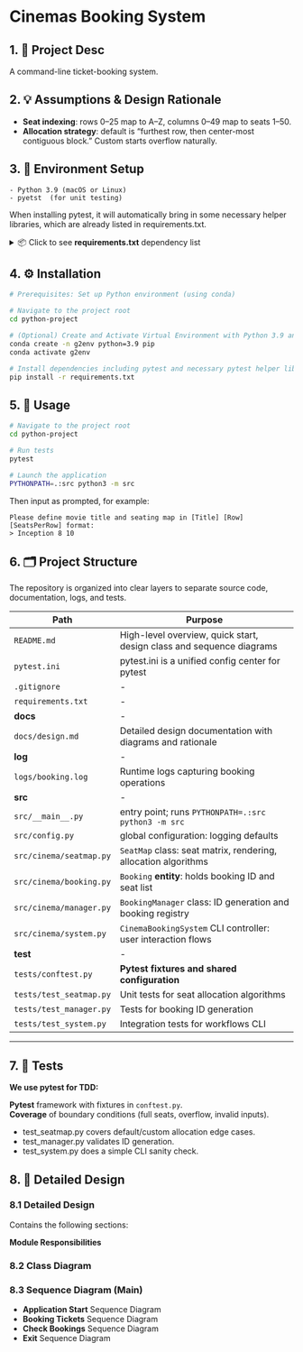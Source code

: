 
# Cinemas Booking System

## 1. 📌 Project Desc

A command-line ticket-booking system. 

## 2. 💡 Assumptions & Design Rationale

- **Seat indexing**: rows 0–25 map to A–Z, columns 0–49 map to seats 1–50.  
- **Allocation strategy**: default is “furthest row, then center-most contiguous block.” Custom starts overflow naturally.  
  
## 3. 🔧 Environment Setup

```
- Python 3.9 (macOS or Linux)  
- pyetst  (for unit testing)
```

When installing pytest, it will automatically bring in some necessary helper libraries, which are already listed in requirements.txt.

<details>
<summary>📦 Click to see <strong>requirements.txt</strong> dependency list</summary>

```
exceptiongroup==1.3.0  
iniconfig==2.1.0  
packaging==25.0  
pluggy==1.6.0  
Pygments==2.19.2  
pytest==8.4.1  
tomli==2.2.1  
typing_extensions==4.14.0  
```

</details>

## 4. ⚙️ Installation

```bash
# Prerequisites: Set up Python environment (using conda)

# Navigate to the project root
cd python-project

# (Optional) Create and Activate Virtual Environment with Python 3.9 and pip & Install Dependencies
conda create -n g2env python=3.9 pip
conda activate g2env

# Install dependencies including pytest and necessary pytest helper libraries
pip install -r requirements.txt
```

## 5. 🚀 Usage

```bash
# Navigate to the project root
cd python-project
```

```bash
# Run tests
pytest

# Launch the application
PYTHONPATH=.:src python3 -m src
```

Then input as prompted, for example:

```
Please define movie title and seating map in [Title] [Row] [SeatsPerRow] format:
> Inception 8 10
```


## 6. 🗂 Project Structure

The repository is organized into clear layers to separate source code, documentation, logs, and tests.

| Path | Purpose |
|---|---|
| `README.md` | High-level overview, quick start, design class and sequence diagrams |
| `pytest.ini` | pytest.ini is a unified config center for pytest |
| `.gitignore` | - |
| `requirements.txt` | - |
| **docs** | - | 
| `docs/design.md` | Detailed design documentation with diagrams and rationale  |
| **log** | - | 
| `logs/booking.log` | Runtime logs capturing booking operations |
| **src** | - | 
| `src/__main__.py` | entry point; runs `PYTHONPATH=.:src python3 -m src` |
| `src/config.py` | global configuration: logging defaults  |
| `src/cinema/seatmap.py` | `SeatMap` class: seat matrix, rendering, allocation algorithms |
| `src/cinema/booking.py` | `Booking` **entity**: holds booking ID and seat list  |
| `src/cinema/manager.py` | `BookingManager` class: ID generation and booking registry  |
| `src/cinema/system.py` | `CinemaBookingSystem` CLI controller: user interaction flows  |
| **test** | - | 
| `tests/conftest.py` | **Pytest fixtures and shared configuration** |
| `tests/test_seatmap.py` | Unit tests for seat allocation algorithms |
| `tests/test_manager.py` | Tests for booking ID generation |
| `tests/test_system.py` | Integration tests for workflows CLI |

---

## 7. 🧪 Tests 

**We use pytest for TDD:**

**Pytest** framework with fixtures in `conftest.py`.   
**Coverage** of boundary conditions (full seats, overflow, invalid inputs). 

 - test_seatmap.py covers default/custom allocation edge cases.
 - test_manager.py validates ID generation.
 - test_system.py does a simple CLI sanity check.


## 8. 📝 Detailed Design

### 8.1 Detailed Design

Contains the following sections:

**Module Responsibilities**

### 8.2  Class Diagram

### 8.3 Sequence Diagram (Main)

- **Application Start** Sequence Diagram   
- **Booking Tickets** Sequence Diagram   
- **Check Bookings** Sequence Diagram   
- **Exit** Sequence Diagram  

